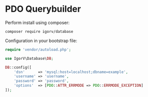 # PDO Querybuilder
Perform install using composer:

```composer require igorv/database```

Configuration in your bootstrap file:

```PHP
require 'vendor/autoload.php';

use IgorV\Database\DB;

DB::config([
    'dsn'      => 'mysql:host=localhost;dbname=example',
    'username' => 'username',
    'password' => 'password',
    'options'  => [PDO::ATTR_ERRMODE => PDO::ERRMODE_EXCEPTION]
]);
```